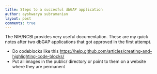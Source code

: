```yaml
---
title: Steps to a succesful dbGAP application
author: ayshwarya subramanian
layout: post
comments: true
---
```


The NIH/NCBI provides very useful documentation. These are my quick notes after two dbGAP applications that got approved in the first attempt. 

* Do codeblocks like this https://help.github.com/articles/creating-and-highlighting-code-blocks/
* Put all images in the public/ directory or point to them on a website where they are permanent
